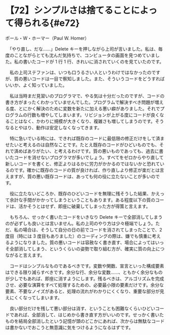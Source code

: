 # 【72】シンプルさは捨てることによって得られる{#e72}

<div class="author">ポール・W・ホーマー（Paul W. Homer）</div>

　「やり直し、だな……」Delete キーを押しながら上司が言いました。私は、毎度のことながらとても沈んだ気持ちで、コンピュータの画面を見つめていました。私の書いたコードが 1 行 1 行、きれいに消されていくのを見ていたのです。

　私の上司ステファンは、いつも口うるさい人というわけではなかったのですが、質の悪いコードは一目で察知しました。また、そういうコードをどうすればいいか、よく知っていました。

　私は当時まだ見習いのプログラマで、やる気は十分だったのですが、コードの書き方がまったくわかっていませんでした。プログラムで解決すべき問題が増える度、とにかく解決のために変数を新たに加える悪い癖がありました。それでプログラムの行数も増やしてしまいます。リビジョンが上がる度にコードが良くなることはなく、かわりに規模が大きくなり、複雑さも増してしまうのです。そうなるとやはり、動作は安定しなくなってきます。

　特に急いでいる時には、できれば既存のコードに最低限の修正だけをして済ませたいと考えるのは自然なことです。たとえ既存のコードがひどいものでも、それで済めばありがたい、と考えるわけです。質の悪いものであっても、過去に書いたコードを消せないプログラマが多いでしょう。すべてをゼロからやり直して新しいコードを書くと、修正よりはるかに労力がかかるのではないかと恐れているのです。確かに既存のコードの質が良ければ、作り直しより修正が楽だとは言えますが、質の悪い既存コードは、あっても何の役に立たないことが多いのです。

　役に立たないどころか、既存のひどいコードを無理に残そうした結果、かえって余計な手間がかかってしまうということもあります。ある程度以下の質のコードは、活かそうとはせず、即座に破棄してしまった方が得策と言えます。

　もちろん、せっかく書いたコードをいきなり Delete キーで全部消してしまうのが必ずしも良いとは言いません。私の上司のやり方は少々極端でしょう。ただ、私の場合は、そうして自分の日の前でコードを消されてしまったことで、2 度目（時には 3 度目もありました）のコーディングの際は、嫌でも慎重に考えるようになりました。質の悪いコードは容赦なく書き直す、場合によってはいっそ全部消してしまう、というくらいの姿勢で取り組む方が、確実に質の向上につながると言えます。

　コードはシンプルなものであるべきです。変数や関数、宣言といった構成要素はできる限り減らすべきです。余分な行、余分な変数……、ともかく余分なものが少しでもあれば、即座に消すようにします。残るべきは、アルゴリズムを完成させ、必要な演算をすべて処理するための、必要最小限の要素だけです。余分な要素、不要なノイズがあると、処理の流れがわかりにくくなり、重要な部分が見えにくくなってしまいます。

　良い部分だけを残して悪い部分は消す、ということも困難なくらいひどいコードであれば、全部消して、はじめから書き直す方がいいのです。せっかく書いたものを結局全部消したという記憶が頭のどこかにあれば、次からは無駄なコードは書かないでおこうと無意識に気をつけるようになるはずです。
